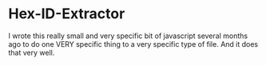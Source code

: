 # Hex-ID-Extractor
I wrote this really small and very specific bit of javascript several months ago to do one VERY specific thing to a very specific type of file. And it does that very well.
